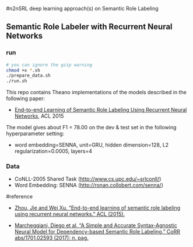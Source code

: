 #n2nSRL
deep learning approach(s) on Semantic Role Labeling 

## Semantic Role Labeler with Recurrent Neural Networks

### run
```bash
# you can ignore the gzip warning
chmod +x *.sh
./prepare_data.sh
./run.sh
```

This repo contains Theano implementations of the models described in the following paper:
- [End-to-end Learning of Semantic Role Labeling Using Recurrent Neural Networks](http://www.aclweb.org/anthology/P15-1109), ACL 2015

The model gives about F1 = 78.00 on the dev & test set in the following hyperparameter setting:
- word embedding=SENNA, unit=GRU, hidden dimension=128, L2 regularization=0.0005, layers=4

### Data
- CoNLL-2005 Shared Task (http://www.cs.upc.edu/~srlconll/)
- Word Embedding: SENNA (http://ronan.collobert.com/senna/)

#reference
- [Zhou, Jie and Wei Xu. “End-to-end learning of semantic role labeling using recurrent neural networks.” ACL (2015).](https://arxiv.org/pdf/1701.02593.pdf)

- [Marcheggiani, Diego et al. “A Simple and Accurate Syntax-Agnostic Neural Model for Dependency-based Semantic Role Labeling.” CoRR abs/1701.02593 (2017): n. pag.](https://arxiv.org/pdf/1701.02593.pdf)

